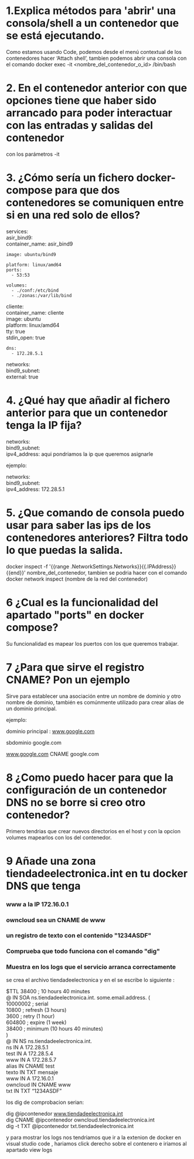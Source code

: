 # 1.Explica métodos para 'abrir' una consola/shell a un contenedor que se está ejecutando.
Como estamos usando Code, podemos desde el menú contextual de los contenedores hacer ‘Attach shell’, tambien podemos abrir una consola con el comando docker exec -it <nombre_del_contenedor_o_id> /bin/bash

# 2. En el contenedor anterior con que opciones tiene que haber sido arrancado para poder interactuar con las entradas y salidas del contenedor
con los parámetros -it 

# 3. ¿Cómo sería un fichero docker-compose para que dos contenedores se comuniquen entre si en una red solo de ellos?

services:  
  asir_bind9:  
    container_name: asir_bind9  
     
    image: ubuntu/bind9  
     
    platform: linux/amd64  
    ports:  
      - 53:53  
      
    volumes:  
      - ./conf:/etc/bind  
      - ./zonas:/var/lib/bind  
  cliente:  
    container_name: cliente  
    image: ubuntu  
    platform: linux/amd64  
    tty: true  
    stdin_open: true  
      
    dns:  
      - 172.28.5.1  
     
      
networks:  
  bind9_subnet:  
    external: true  
      

# 4. ¿Qué hay que añadir al fichero anterior para que un contenedor tenga la IP fija?

networks:  
      bind9_subnet:  
        ipv4_address: aqui pondriamos la ip que queremos asignarle  
  
ejemplo:  
  
networks:  
      bind9_subnet:  
        ipv4_address: 172.28.5.1  
          

# 5. ¿Que comando de consola puedo usar para saber las ips de los contenedores anteriores? Filtra todo lo que puedas la salida.

docker inspect -f '{{range .NetworkSettings.Networks}}{{.IPAddress}}{{end}}' nombre_del_contenedor, tambien se podria hacer con el comando docker network inspect (nombre de la red del contenedor)

# 6 ¿Cual es la funcionalidad del apartado "ports" en docker compose?

Su funcionalidad es mapear los puertos con los que queremos trabajar.

# 7 ¿Para que sirve el registro CNAME? Pon un ejemplo

Sirve para establecer una asociación entre un nombre de dominio y otro nombre de dominio, también es comúnmente utilizado para crear alias  de un dominio principal.  
 
ejemplo:   
  
dominio principal : www.google.com  
  
sbdominio google.com  
  
www.google.com CNAME google.com  

# 8 ¿Como puedo hacer para que la configuración de un contenedor DNS no se borre si creo otro contenedor?

Primero tendrias que crear nuevos directorios en el host y con la opcion volumes mapearlos con los del contenedor.

# 9 Añade una zona tiendadeelectronica.int en tu docker DNS que tenga
### www a la IP 172.16.0.1
### owncloud sea un CNAME de www
### un registro de texto con el contenido "1234ASDF"
### Comprueba que todo funciona con el comando "dig"
### Muestra en los logs que el servicio arranca correctamente

se crea el archivo tiendadeelectronica y en el se escribe lo siguiente :

$TTL 38400	; 10 hours 40 minutes  
@		IN SOA	ns.tiendadeelectronica.int. some.email.address. (  
				10000002   ; serial  
				10800      ; refresh (3 hours)  
				3600       ; retry (1 hour)  
				604800     ; expire (1 week)  
				38400      ; minimum (10 hours 40 minutes)  
				)  
@		IN NS	ns.tiendadeelectronica.int.  
ns		IN A		172.28.5.1  
test	IN A		172.28.5.4  
www		IN A		172.28.5.7  
alias	IN CNAME	test  
texto	IN TXT		mensaje  
www	    IN A	    172.16.0.1  
owncloud    IN CNAME	www  
txt	    IN TXT	    “1234ASDF”  


los dig de comprobacion serian:  
  
dig @ipcontenedor www.tiendadeelectronica.int  
dig CNAME @ipcontenedor owncloud.tiendadeelectronica.int  
dig -t TXT @ipcontenedor txt.tiendadeelectronica.int  
  
y para mostrar los logs nos tendriamos que ir a la extenion de docker en visual studio code , hariamos click derecho sobre el contenero e iriamos al apartado view logs


